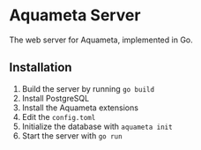 # Aquameta Server

The web server for Aquameta, implemented in Go.

## Installation

1. Build the server by running `go build`
2. Install PostgreSQL
3. Install the Aquameta extensions
4. Edit the `config.toml`
5. Initialize the database with `aquameta init`
6. Start the server with `go run`
